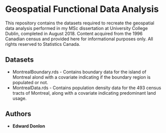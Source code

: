 # Geospatial Functional Data Analysis

This repository contains the datasets required to recreate the geospatial data analysis performed in my MSc dissertation at University College Dublin, completed in August 2018.
Content acquired from the 1996 Canadian census and provided here for informational purposes only. All rights reserved to Statistics Canada.

## Datasets

* MontrealBoundary.rds - Contains boundary data for the island of Montreal alond with a covariate indicating if the boundary region is populated or not.
* MontrealData.rds - Contains population density data for the 493 census tracts of Montreal, along with a covariate indicating predominant land usage. 

## Authors

* **Edward Donlon**
